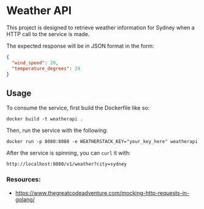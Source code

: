 # Weather API

This project is designed to retrieve weather information for Sydney when a HTTP call to the service is made.

The expected response will be in JSON format in the form:

```json
{
  "wind_speed": 20,
  "temperature_degrees": 29
}
```

## Usage

To consume the service, first build the Dockerfile like so:

```
docker build -t weatherapi .
```

Then, run the service with the following:

```
docker run -p 8080:8080 -e WEATHERSTACK_KEY="your_key_here" weatherapi
```

After the service is spinning, you can `curl` it with:

```
http://localhost:8080/v1/weather?city=sydney
```

### Resources:

- https://www.thegreatcodeadventure.com/mocking-http-requests-in-golang/
